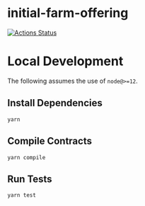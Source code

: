 # initial-farm-offering

[![Actions Status](https://github.com/pancakeswap/inital-farm-offering/workflows/CI/badge.svg)](https://github.com/pancakeswap/inital-farm-offering/actions)


# Local Development

The following assumes the use of `node@>=12`.

## Install Dependencies

`yarn`

## Compile Contracts

`yarn compile`

## Run Tests

`yarn test`
